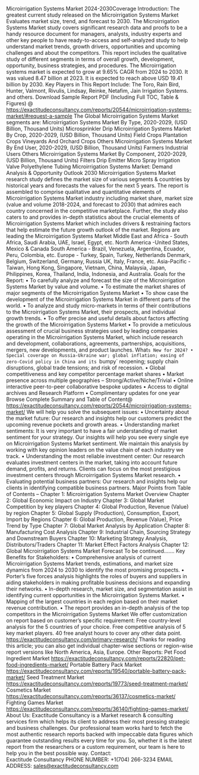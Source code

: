 Microirrigation Systems Market 2024-2030Coverage 
Introduction:
The greatest current  study released on the Microirrigation Systems Market Evaluates market size, trend, and forecast to 2030. The Microirrigation Systems Market study covers significant research data and proofs to be a handy resource document for managers, analysts, industry experts and other key people to have ready-to-access and self-analyzed study to help understand market trends, growth drivers, opportunities and upcoming challenges and about the competitors. This report includes the qualitative study of different segments in terms of overall growth, development, opportunity, business strategies, and procedures. 
The Microirrigation systems market is expected to grow at 9.65% CAGR from 2024 to 2030. It was valued 8.47 billion at 2023. It is expected to reach above USD 19.41 billion by 2030.
Key Players in This Report Include: 
The Toro, Rain Bird, Hunter, Valmont, Rivulis, Lindsay, Reinke, Netafim, Jain Irrigation Systems. and others.
Download Sample Report PDF (Including Full TOC, Table & Figures) @ 
https://exactitudeconsultancy.com/reports/20544/microirrigation-systems-market/#request-a-sample
The Global Microirrigation Systems Market segments are:
Microirrigation Systems Market By Type, 2020-2029, (USD Billion, Thousand Units)
Microsprinkler
Drip
Microirrigation Systems Market By Crop, 2020-2029, (USD Billion, Thousand Units)
Field Crops
Plantation Crops
Vineyards And Orchard Crops
Others
Microirrigation Systems Market By End User, 2020-2029, (USD Billion, Thousand Units)
Farmers
Industrial Users
Others
Microirrigation Systems Market By Component, 2020-2029, (USD Billion, Thousand Units)
Filters
Drip Emitter
Micro Spray
Irrigation Valve
Polyethylene Tubing
Microirrigation Systems Market: Demand Analysis & Opportunity Outlook 2030
Microirrigation Systems Market research study defines the market size of various segments & countries by historical years and forecasts the values for the next 5 years. The report is assembled to comprise qualitative and quantitative elements of Microirrigation Systems Market industry including market share, market size (value and volume 2018-2024, and forecast to 2030) that admires each country concerned in the competitive marketplace. Further, the study also caters to and provides in-depth statistics about the crucial elements of Microirrigation Systems Market which includes drivers & restraining factors that help estimate the future growth outlook of the market.
Regions are leading the Microirrigation Systems Market
Middle East and Africa - South Africa, Saudi Arabia, UAE, Israel, Egypt, etc.
North America -United States, Mexico & Canada
South America - Brazil, Venezuela, Argentina, Ecuador, Peru, Colombia, etc.
Europe - Turkey, Spain, Turkey, Netherlands Denmark, Belgium, Switzerland, Germany, Russia UK, Italy, France, etc.
Asia-Pacific -Taiwan, Hong Kong, Singapore, Vietnam, China, Malaysia, Japan, Philippines, Korea, Thailand, India, Indonesia, and Australia.
Goals for the Report:
•	To carefully analyze and forecast the size of the Microirrigation Systems Market by value and volume.
•	To estimate the market shares of major segments of the Microirrigation Systems Market 
•	To show case the development of the Microirrigation Systems Market in different parts of the world.
•	To analyze and study micro-markets in terms of their contributions to the Microirrigation Systems Market, their prospects, and individual growth trends.
•	To offer precise and useful details about factors affecting the growth of the Microirrigation Systems Market 
•	To provide a meticulous assessment of crucial business strategies used by leading companies operating in the Microirrigation Systems Market, which include research and development, collaborations, agreements, partnerships, acquisitions, mergers, new developments, and product launches.
What`s New for 2024?
•	Special coverage on Russia-Ukraine war; global inflation; easing of zero-Covid policy in China and its `bumpy` reopening; supply chain disruptions, global trade tensions; and risk of recession.
•	Global competitiveness and key competitor percentage market shares
•	Market presence across multiple geographies – Strong/Active/Niche/Trivial
•	Online interactive peer-to-peer collaborative bespoke updates
•	Access to digital archives and Research Platform
•	Complimentary updates for one year
Browse Complete Summary and Table of Content@  
https://exactitudeconsultancy.com/reports/20544/microirrigation-systems-market/
We will help you solve the subsequent issues:
•	Uncertainty about the market future: Our research and insights help our customers predict the upcoming revenue pockets and growth areas.
•	Understanding market sentiments: It is very important to have a fair understanding of market sentiment for your strategy. Our insights will help you see every single eye on Microirrigation Systems Market sentiment. We maintain this analysis by working with key opinion leaders on the value chain of each industry we track.
•	Understanding the most reliable investment center: Our research evaluates investment centers in the market, taking into account future demand, profits, and returns. Clients can focus on the most prestigious investment centers through Microirrigation Systems Market research.
•	Evaluating potential business partners: Our research and insights help our clients in identifying compatible business partners.
Major Points from Table of Contents –
Chapter 1: Microirrigation Systems Market Overview
Chapter 2: Global Economic Impact on Industry
Chapter 3: Global Market Competition by key players
Chapter 4: Global Production, Revenue (Value) by region
Chapter 5: Global Supply (Production), Consumption, Export, Import by Regions
Chapter 6: Global Production, Revenue (Value), Price Trend by Type
Chapter 7: Global Market Analysis by Application
Chapter 8: Manufacturing Cost Analysis
Chapter 9: Industrial Chain, Sourcing Strategy and Downstream Buyers
Chapter 10: Marketing Strategy Analysis, Distributors/Traders
Chapter 11: Market Effect Factors Analysis
Chapter 12: Global Microirrigation Systems Market Forecast
To be continued…….
Key Benefits for Stakeholders:
•	Comprehensive analysis of current Microirrigation Systems Market trends, estimations, and market size dynamics from 2024 to 2030 to identify the most promising prospects.
•	Porter’s five forces analysis highlights the roles of buyers and suppliers in aiding stakeholders in making profitable business decisions and expanding their networks.
•	In-depth research, market size, and segmentation assist in identifying current opportunities in the Microirrigation Systems Market.
•	Mapping of the largest countries in each region based on their market revenue contribution.
•	The report provides an in-depth analysis of the top competitors in the Microirrigation Systems Market
We offer customization on report based on customer’s specific requirement:
Free country-level analysis for the 5 countries of your choice.
Free competitive analysis of 5 key market players.
40 free analyst hours to cover any other data point.
https://exactitudeconsultancy.com/primary-research/
Thanks for reading this article; you can also get individual chapter-wise sections or region-wise report versions like North America, Asia, Europe.
Other Reports:
Pet Food Ingredient Market
https://exactitudeconsultancy.com/reports/22820/pet-food-ingredients-market/
Portable Battery Pack Market
https://exactitudeconsultancy.com/reports/19540/portable-battery-pack-market/
Seed Treatment Market
https://exactitudeconsultancy.com/reports/19773/seed-treatment-market/
Cosmetics Market
https://exactitudeconsultancy.com/reports/36137/cosmetics-market/
Fighting Games Market
https://exactitudeconsultancy.com/reports/36140/fighting-games-market/
About Us:
Exactitude Consultancy is a Market research & consulting services firm which helps its client to address their most pressing strategic and business challenges. Our professional team works hard to fetch the most authentic research reports backed with impeccable data figures which guarantee outstanding results every time for you. So, whether it is the latest report from the researchers or a custom requirement, our team is here to help you in the best possible way.
Contact:  
Exactitude Consultancy
PHONE NUMBER: +1(704) 266-3234
EMAIL ADDRESS: sales@exactitudeconsultancy.com
